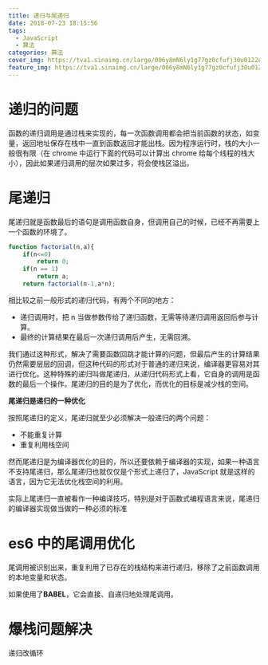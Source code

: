```yaml
---
title: 递归与尾递归
date: 2018-07-23 18:15:56
tags:
  - JavaScript
  - 算法
categories: 算法
cover_img: https://tva1.sinaimg.cn/large/006y8mN6ly1g77gz0cfufj30u0122u0x.jpg
feature_img: https://tva1.sinaimg.cn/large/006y8mN6ly1g77gz0cfufj30u0122u0x.jpg
---
```


# 递归的问题

函数的递归调用是通过栈来实现的，每一次函数调用都会把当前函数的状态，如变量，返回地址保存在栈中一直到函数返回才能出栈。因为程序运行时，栈的大小一般很有限（在 chrome 中运行下面的代码可以计算出 chrome 给每个线程的栈大小），因此如果递归调用的层次如果过多，将会使栈区溢出。

<!-- more -->

# 尾递归

尾递归就是函数最后的语句是调用函数自身，但调用自己的时候，已经不再需要上一个函数的环境了。

```javascript
function factorial(n,a){
	if(n<=0)
		return 0;
	if(n == 1)
		return a;
	return factorial(n-1,a*n);

```

相比较之前一般形式的递归代码，有两个不同的地方：

- 递归调用时，把 n 当做参数传给了递归函数，无需等待递归调用返回后参与计算。
- 最终的计算结果在最后一次递归调用后产生，无需回溯。

我们通过这种形式，解决了需要函数回跳才能计算的问题，但最后产生的计算结果仍然需要层层的回调，但这种代码的形式对于普通的递归来说，编译器更容易对其进行优化。这种特殊的递归叫做尾递归，从递归代码形式上看，它自身的调用是函数的最后一个操作。尾递归的目的是为了优化，而优化的目标是减少栈的空间。

**尾递归是递归的一种优化**

按照尾递归的定义，尾递归就至少必须解决一般递归的两个问题：

- 不能重复计算
- 重复利用栈空间

然而尾递归是为编译器优化的目的，所以还要依赖于编译器的实现，如果一种语言不支持尾递归，那么尾递归也就仅仅是个形式上递归了，JavaScript 就是这样的语言，因为它无法优化栈空间的利用。

实际上尾递归一直被看作一种编译技巧，特别是对于函数式编程语言来说，尾递归的编译器实现做当做的一种必须的标准

# es6 中的尾调用优化

尾调用被识别出来，重复利用了已存在的栈结构来进行递归，移除了之前函数调用的本地变量和状态。

如果使用了**BABEL**，它会直接、自递归地处理尾调用。

# 爆栈问题解决

递归改循环
